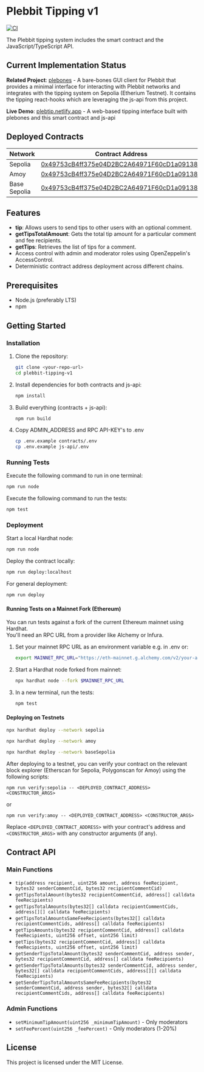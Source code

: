 # Plebbit Tipping v1

[![CI](https://github.com/plebbit/plebbit-tipping-v1/actions/workflows/ci.yml/badge.svg)](https://github.com/plebbit/plebbit-tipping-v1/actions/workflows/ci.yml)

The Plebbit tipping system includes the smart contract and the JavaScript/TypeScript API.

## Current Implementation Status

**Related Project**: [plebones](https://github.com/NiKrause/plebones) - A bare-bones GUI client for Plebbit that provides a minimal interface for interacting with Plebbit networks and integrates with the tipping system on Sepolia (Etherium Testnet). It contains the tipping react-hooks which are leveraging the js-api from this project.

**Live Demo**: [plebtip.netlify.app](https://plebtip.netlify.app/) - A web-based tipping interface built with plebones and this smart contract and js-api

## Deployed Contracts

| Network      | Contract Address                                                                 |
|--------------|----------------------------------------------------------------------------------|
| Sepolia      | [0x49753cB4ff375e04D2BC2A64971F60cD1a091381](https://sepolia.etherscan.io/address/0x49753cB4ff375e04D2BC2A64971F60cD1a091381#code) |
| Amoy         | [0x49753cB4ff375e04D2BC2A64971F60cD1a091381](https://amoy.polygonscan.com/address/0x49753cB4ff375e04D2BC2A64971F60cD1a091381#code) |
| Base Sepolia | [0x49753cB4ff375e04D2BC2A64971F60cD1a091381](https://amoy.polygonscan.com/address/0x49753cB4ff375e04D2BC2A64971F60cD1a091381#code) | 


## Features
- **tip**: Allows users to send tips to other users with an optional comment.
- **getTipsTotalAmount**: Gets the total tip amount for a particular comment and fee recipients.
- **getTips**: Retrieves the list of tips for a comment.
- Access control with admin and moderator roles using OpenZeppelin's AccessControl.
- Deterministic contract address deployment across different chains.

## Prerequisites
- Node.js (preferably LTS)
- npm

## Getting Started

### Installation

1. Clone the repository:
   ```bash
   git clone <your-repo-url>
   cd plebbit-tipping-v1
   ```

2. Install dependencies for both contracts and js-api:
   ```bash
   npm install
   ```

3. Build everything (contracts + js-api):
   ```bash
   npm run build
   ```

4. Copy ADMIN_ADDRESS and RPC API-KEY's to .env 
   ```bash
   cp .env.example contracts/.env 
   cp .env.example js-api/.env 
   ```

### Running Tests

Execute the following command to run in one terminal:
```bash
npm run node 
```

Execute the following command to run the tests:
```bash
npm test
```

### Deployment

Start a local Hardhat node:
```bash
npm run node
```

Deploy the contract locally:
```bash
npm run deploy:localhost
```

For general deployment:
```bash
npm run deploy
```

#### Running Tests on a Mainnet Fork (Ethereum)

You can run tests against a fork of the current Ethereum mainnet using Hardhat.  
You'll need an RPC URL from a provider like Alchemy or Infura.

1. Set your mainnet RPC URL as an environment variable e.g. in .env or:
   ```bash
   export MAINNET_RPC_URL="https://eth-mainnet.g.alchemy.com/v2/your-api-key"
   ```

2. Start a Hardhat node forked from mainnet:
   ```bash
   npx hardhat node --fork $MAINNET_RPC_URL
   ```

3. In a new terminal, run the tests:
   ```bash
   npm test
   ```

#### Deploying on Testnets
   ```bash
   npx hardhat deploy --network sepolia
   ```
   ```bash
   npx hardhat deploy --network amoy
   ```
   ```bash
   npx hardhat deploy --network baseSepolia
   ```

After deploying to a testnet, you can verify your contract on the relevant block explorer (Etherscan for Sepolia, Polygonscan for Amoy) using the following scripts:

```
npm run verify:sepolia -- <DEPLOYED_CONTRACT_ADDRESS> <CONSTRUCTOR_ARGS>
```

or

```
npm run verify:amoy -- <DEPLOYED_CONTRACT_ADDRESS> <CONSTRUCTOR_ARGS>
```

Replace `<DEPLOYED_CONTRACT_ADDRESS>` with your contract's address and `<CONSTRUCTOR_ARGS>` with any constructor arguments (if any).

## Contract API

### Main Functions

- `tip(address recipient, uint256 amount, address feeRecipient, bytes32 senderCommentCid, bytes32 recipientCommentCid)`
- `getTipsTotalAmount(bytes32 recipientCommentCid, address[] calldata feeRecipients)`
- `getTipsTotalAmounts(bytes32[] calldata recipientCommentCids, address[][] calldata feeRecipients)`
- `getTipsTotalAmountsSameFeeRecipients(bytes32[] calldata recipientCommentCids, address[] calldata feeRecipients)`
- `getTipsAmounts(bytes32 recipientCommentCid, address[] calldata feeRecipients, uint256 offset, uint256 limit)`
- `getTips(bytes32 recipientCommentCid, address[] calldata feeRecipients, uint256 offset, uint256 limit)`
- `getSenderTipsTotalAmount(bytes32 senderCommentCid, address sender, bytes32 recipientCommentCid, address[] calldata feeRecipients)`
- `getSenderTipsTotalAmounts(bytes32 senderCommentCid, address sender, bytes32[] calldata recipientCommentCids, address[][] calldata feeRecipients)`
- `getSenderTipsTotalAmountsSameFeeRecipients(bytes32 senderCommentCid, address sender, bytes32[] calldata recipientCommentCids, address[] calldata feeRecipients)`

### Admin Functions

- `setMinimumTipAmount(uint256 _minimumTipAmount)` - Only moderators
- `setFeePercent(uint256 _feePercent)` - Only moderators (1-20%)

## License

This project is licensed under the MIT License.
